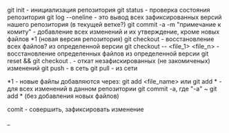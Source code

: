 git init - инициализация репозитория
git status - проверка состояния репозитория
git log --oneline - это вывод всех зафиксированных версий нашего репозитория (в текущей ветке?)
git commit -a -m "примечание к комиту" - добавление всех изменений и их утверждение, кроме новых файлов *1 (новая версия репозитория)
git checkout <version> - восстановление всех файлов? из определенной версии
git checkout <version> -- <file_1> <file_n> - восстановление определенных файлов из определенной версии
git reset && git checkout . - откат незафискированных (не закомиченых) изменений
git push - в сеть
git pull - из сети

*1 - новые файлы добавляются через: git add <file_name> или git add * - для всех изменений в данном репозитории
git commit -a, где "-a" ~ git add * (без добавления новых файлов)

comit - совершить, зафиксировать изменение

_